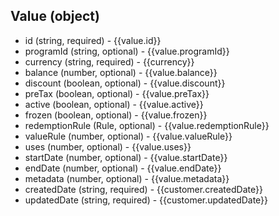 ## Value (object)
+ id (string, required) - {{value.id}}
+ programId (string, optional) - {{value.programId}}
+ currency (string, required) - {{currency}}
+ balance (number, optional) - {{value.balance}}
+ discount (boolean, optional) - {{value.discount}}
+ preTax (boolean, optional) - {{value.preTax}}
+ active (boolean, optional) - {{value.active}}
+ frozen (boolean, optional) - {{value.frozen}}
+ redemptionRule (Rule, optional) - {{value.redemptionRule}}
+ valueRule (number, optional) - {{value.valueRule}}
+ uses (number, optional) - {{value.uses}}
+ startDate (number, optional) - {{value.startDate}}
+ endDate (number, optional) - {{value.endDate}}
+ metadata (number, optional) - {{value.metadata}}
+ createdDate (string, required) - {{customer.createdDate}}
+ updatedDate (string, required) - {{customer.updatedDate}}
